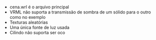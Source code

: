 - cena.wrl é o arquivo principal
- VRML não suporta a transmissão de sombra de um sólido para o outro como no exemplo
- Texturas aleatórias
- Uma única fonte de luz usada
- Cilindo não suporta ser oco